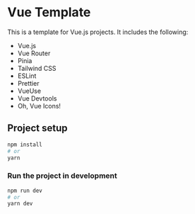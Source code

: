 # Vue Template

This is a template for Vue.js projects. It includes the following:

- Vue.js
- Vue Router
- Pinia
- Tailwind CSS
- ESLint
- Prettier
- VueUse
- Vue Devtools
- Oh, Vue Icons!

## Project setup

```bash
npm install
# or
yarn
```

### Run the project in development

```bash
npm run dev
# or
yarn dev
```
